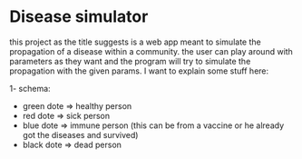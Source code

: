 # Disease simulator

this project as the title suggests is a web app meant to simulate the propagation of a disease within a community. the user can play around with parameters as they want and the program will try to simulate the propagation with the given params.
I want to explain some stuff here:

1- schema:

- green dote => healthy person
- red dote => sick person
- blue dote => immune person (this can be from a vaccine or he already got the diseases and survived)
- black dote => dead person
